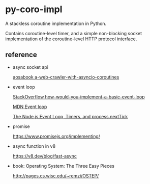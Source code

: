 # py-coro-impl

A stackless coroutine implementation in Python.

Contains coroutine-level timer, and a simple non-blocking socket implementation of the coroutine-level HTTP protocol interface.

## reference

- async socket api

  [aosabook a-web-crawler-with-asyncio-coroutines](http://aosabook.org/en/500L/a-web-crawler-with-asyncio-coroutines.html)

- event loop

  [StackOverflow how-would-you-implement-a-basic-event-loop](https://stackoverflow.com/questions/658403/how-would-you-implement-a-basic-event-loop)

  [MDN Event loop](https://developer.mozilla.org/en-US/docs/Web/JavaScript/Event_loop)

  [The Node.js Event Loop, Timers, and process.nextTick](https://nodejs.org/en/docs/guides/event-loop-timers-and-nexttick)
- promise

  <https://www.promisejs.org/implementing/>

- async function in v8

  <https://v8.dev/blog/fast-async>

- book: Operating System: The Three Easy Pieces

  <http://pages.cs.wisc.edu/~remzi/OSTEP/>
